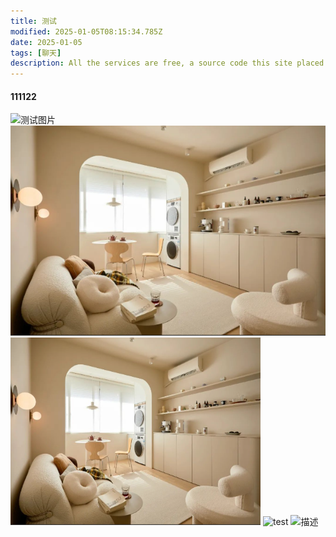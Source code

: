 ```yaml
---
title: 测试
modified: 2025-01-05T08:15:34.785Z
date: 2025-01-05
tags: [聊天]
description: All the services are free, a source code this site placed on github repository and intergration with netlify service, another service that you can use is github page for hosting your own static site.
---
```


#### 111122
![测试图片](/1.png)
![年度最爱书影音](1.png)
<img src="1.png" alt="测试图片000" width="400" height="300">
![test](\1.png)
![描述](../content/posts/250105/1.png)


